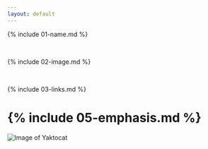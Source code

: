 ```yaml
---
layout: default
---
```


{% include 01-name.md %}

<br>

{% include 02-image.md %}

<br>

{% include 03-links.md %}

{% include 05-emphasis.md %}
=======
![Image of Yaktocat](https://octodex.github.com/images/yaktocat.png)



